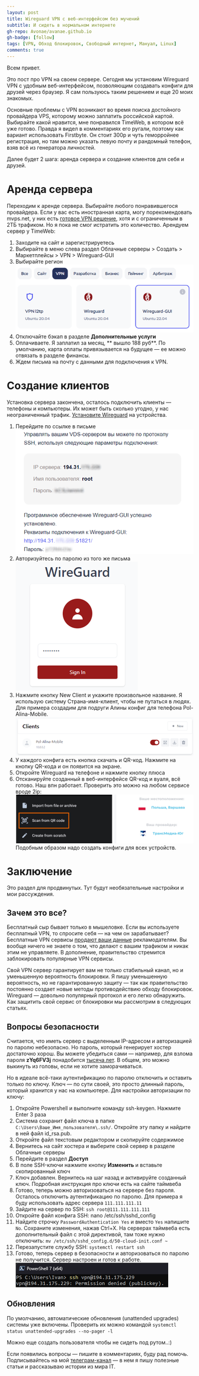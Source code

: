 ```yaml
---
layout: post
title: Wireguard VPN с веб-интерфейсом без мучений
subtitle: И сидеть в нормальном интернете
gh-repo: Avonae/avanae.github.io
gh-badge: [follow]
tags: [VPN, Обход блокировок, Свободный интернет, Мануал, Linux]
comments: true
---
```


Всем привет.

Это пост про VPN на своем сервере. Сегодня мы установим Wireguard VPN с удобным веб-интерфейсом, позволяющим создавать конфиги для друзей через браузер. Я сам пользуюсь таким решением и еще 20 моих знакомых.

Основные проблемы с VPN возникают во время поиска достойного провайдера VPS, которому можно заплатить российской картой. Выбирайте какой нравится, мне понравился TimeWeb, в котором всё уже готово. Правда я видел в комментариях его ругали, поэтому как вариант использовать Firstbyte. Он стоит 300р и чуть геморройнее регистрация, но там можно указать левую почту и рандомный телефон, взяв всё из генератора личностей.

Далее будет 2 шага: аренда сервера и создание клиентов для себя и друзей.

# Аренда сервера

Переходим к аренде сервера. Выбирайте любого понравившегося провайдера. Если у вас есть иностранная карта, могу порекомендовать mvps.net, у них есть <a href="https://www.mvps.net/vps-app/wireguard" target="_blank">готовое VPN решение</a>, хотя и с ограниченным в 2ТБ трафиком. Но я пока не смог истратить это количество.
Арендуем сервер у TimeWeb:
1. Заходите на сайт и зарегистрируетесь
2. Выбирайте в меню слева раздел Облачные серверы > Создать > Маркетплейсы > VPN > Wireguard-GUI
3. Выбирайте регион
![Я выбрал Польшу](/assets/img/WGVPN/0.png)
4. Отключайте бэкап в разделе **Дополнительные услуги**
5. Оплачиваете. Я заплатил за месяц, **	вышло 188 руб**. По умолчанию, карта оплаты привязывается на будущее — ее можно отвязать в разделе финансы.
6. Ждем письма на почту с данными для подключения к VPN.

# Создание клиентов
Установка сервера закончена, осталось подключить клиенты — телефоны и компьютеры. Их может быть сколько угодно, у нас неограниченный трафик. <a href="https://www.wireguard.com/install/" target="_blank">Установите Wireguard</a> на устройства.
1. Перейдите по ссылке в письме
![Письмо от хостера](/assets/img/WGVPN/1.png)
2. Авторизуйтесь по паролю из того же письма
![Окно авторизации](/assets/img/WGVPN/5.png)
3. Нажмите кнопку New Client и укажите произвольное название. Я использую систему Страна-имя-клиент, чтобы не путаться в людях. Для примера создадим для подруги Алины конфиг для телефона Pol-Alina-Mobile.
![Созданный клиент в веб-интерфейсе](/assets/img/WGVPN/6.png)
4. У каждого конфига есть кнопка скачать и QR-код. Нажмите на кнопку QR-кода и он появится на экране.
5. Откройте Wireguard на телефоне и нажмите кнопку плюса
6. Отсканируйте созданный в веб-интерфейсе QR-код и вуаля, всё готово. Наш впн работает. Проверить это можно на любом сервисе вроде 2ip:
![Слева: активация мобильного приложения, справа — скриншот с 2ip.ru](/assets/img/WGVPN/9.png)
Подобным образом надо создать конфиги для всех устройств.

# Заключение
Это раздел для продвинутых. Тут будут необязательные настройки и мои рассуждения.

## Зачем это все?
Бесплатный сыр бывает только в мышеловке. Если вы используете бесплатный VPN, то спросите себя — на чем он зарабатывает? Бесплатные VPN сервисы <a href="https://privacysavvy.com/vpn/guides/free-vpns-sell-information/" target="_blank">продают ваши данные</a> рекламодателям. Вы вообще ничего не знаете о том, что делают с вашим трафиком и никак этим не управляете. В дополнение, правительство стремится заблокировать популярные VPN сервисы. 

Свой VPN сервер гарантирует вам не только стабильный канал, но и уменьшенную вероятность блокировки. Я пишу уменьшенную вероятность, но не гарантированную защиту — так как правительство постоянно создает новые методы противодействию обходу блокировок. Wireguard — довольно популярный протокол и его легко обнаружить. Как защитить свой сервис от блокировки мы рассмотрим в следующих статьях.

## Вопросы безопасности
Считается, что иметь сервер с выделенным IP-адресом и авторизацией по паролю небезопасно. Но пароль, который генерирует хостер достаточно хорош. Вы можете убедиться сами — например, для взлома пароля **zYq6FV3j** понадобится <a href="https://www.passwordmonster.com/" target="_blank">тысяча лет</a>. В общем, это можно выкинуть из головы, если не хотите заморачиваться.

Но в идеале всё-таки аутентификацию по паролю отключить и оставить только по ключу. Ключ — по сути своей, это просто длинный пароль, который хранится у нас на компьютере. Для настройки авторизации по ключу:
1. Откройте Powershell и выполните команду ssh-keygen. Нажмите Enter 3 раза
2. Система сохранит файл ключа в папке `C:\Users\Ваше_Имя_пользователя\.ssh/`. Откройте эту папку и найдите в ней файл id_rsa.pub.
3. Откройте файл текстовым редактором и скопируйте содержимое
4. Вернитесь на сайт хостера и выберите свой сервер в разделе Облачные серверы
5. Перейдите в раздел **Доступ**
6. В поле SSH-ключи нажмите кнопку **Изменить** и вставьте скопированный ключ
7. Ключ добавлен. Вернитесь на шаг назад и активируйте созданный ключ. Подробная инструкция про ключи есть на сайте таймвеба
8. Готово, теперь можно авторизоваться на сервере без пароля. Осталось отключить аутентификацию по паролю. Для примера я буду использовать адрес сервера `111.111.111.11`
9. Зайдите на сервер по SSH: `ssh root@111.111.111.111`
10. Откройте файл конфига SSH: nano /etc/ssh/sshd_config
11. Найдите строчку `PasswordAuthentication Yes` и вместо `Yes` напишите `No`. Сохраните изменения, нажав Ctrl+X. На серверах таймвеба есть дополнительный файл с этой директивой, там тоже нужно отключить: `mv /etc/ssh/sshd_config.d/50-cloud-init.conf ~`
12. Перезапустите службу SSH: `systemctl restart ssh`
13. Готово, теперь сервер в безопасности и авторизоваться по паролю не получится. Сервер настроен и готов к работе.
![Авторизоваться по паролю не вышло](/assets/img/WGVPN/7.png)

## Обновления
По умолчанию, автоматические обновления (unattended upgrades) системы уже включены. Проверить их можно командой `systemctl status unattended-upgrades --no-pager -l`

Можно еще создать пользователя чтобы не сидеть под рутом..:)

Если появились вопросы — пишите в комментариях, буду рад помочь. Подписывайтесь на мой <a href="https://t.me/Press_Any" target="_blank">телеграм-канал</a> — в нем я пишу полезные статьи и рассказываю истории из мира IT.